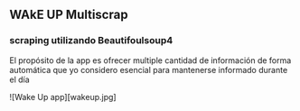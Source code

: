 ## WAkE UP Multiscrap


### scraping utilizando Beautifoulsoup4

El propósito de la app es ofrecer multiple cantidad de información de forma
automática que yo considero esencial para mantenerse informado durante el día

![Wake Up app][wakeup.jpg]
